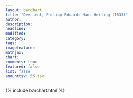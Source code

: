 ```yaml
---
layout: barchart
title: "Devrient, Philipp Eduard: Hans Heiling (1833)"
author:
description:
headline:
modified:
category:
tags:
imagefeature: 
mathjax: 
chart: 
comments: true
featured: false
list: false
amounttsv: 55.tsv
---
```

{% include barchart.html %}

